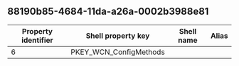 ## 88190b85-4684-11da-a26a-0002b3988e81

Property identifier | Shell property key | Shell name | Alias
--- | --- | --- | ---
6 | PKEY_WCN_ConfigMethods |  | 

